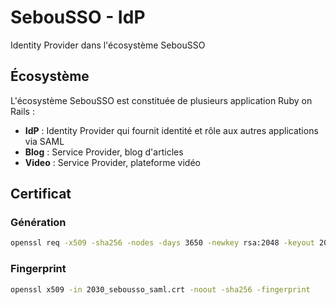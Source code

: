 # SebouSSO - IdP

Identity Provider dans l'écosystème SebouSSO

## Écosystème

L'écosystème SebouSSO est constituée de plusieurs application Ruby on Rails :
- **IdP** : Identity Provider qui fournit identité et rôle aux autres applications via SAML
- **Blog** : Service Provider, blog d'articles
- **Video** : Service Provider, plateforme vidéo

## Certificat

### Génération

```bash
openssl req -x509 -sha256 -nodes -days 3650 -newkey rsa:2048 -keyout 2030_sebousso_saml.key -out 2030_sebousso_saml.crt
```

### Fingerprint

```bash
openssl x509 -in 2030_sebousso_saml.crt -noout -sha256 -fingerprint
```
